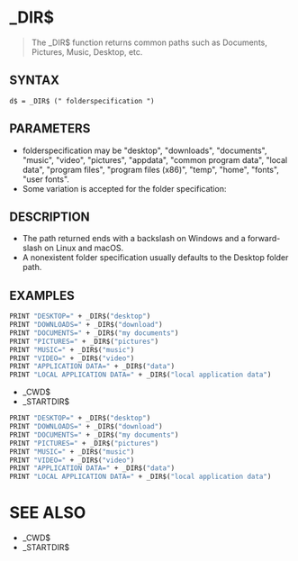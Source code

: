 # _DIR$
> The _DIR$ function returns common paths such as Documents, Pictures, Music, Desktop, etc.

## SYNTAX
`d$ = _DIR$ (" folderspecification ")`

## PARAMETERS
* folderspecification may be "desktop", "downloads", "documents", "music", "video", "pictures", "appdata", "common program data", "local data", "program files", "program files (x86)", "temp", "home", "fonts", "user fonts".
* Some variation is accepted for the folder specification:


## DESCRIPTION
* The path returned ends with a backslash on Windows and a forward-slash on Linux and macOS.
* A nonexistent folder specification usually defaults to the Desktop folder path.


## EXAMPLES

```vb
PRINT "DESKTOP=" + _DIR$("desktop")
PRINT "DOWNLOADS=" + _DIR$("download")
PRINT "DOCUMENTS=" + _DIR$("my documents")
PRINT "PICTURES=" + _DIR$("pictures")
PRINT "MUSIC=" + _DIR$("music")
PRINT "VIDEO=" + _DIR$("video")
PRINT "APPLICATION DATA=" + _DIR$("data")
PRINT "LOCAL APPLICATION DATA=" + _DIR$("local application data")
```

* _CWD$
* _STARTDIR$

```vb
PRINT "DESKTOP=" + _DIR$("desktop")
PRINT "DOWNLOADS=" + _DIR$("download")
PRINT "DOCUMENTS=" + _DIR$("my documents")
PRINT "PICTURES=" + _DIR$("pictures")
PRINT "MUSIC=" + _DIR$("music")
PRINT "VIDEO=" + _DIR$("video")
PRINT "APPLICATION DATA=" + _DIR$("data")
PRINT "LOCAL APPLICATION DATA=" + _DIR$("local application data")
```



# SEE ALSO
* _CWD$
* _STARTDIR$

